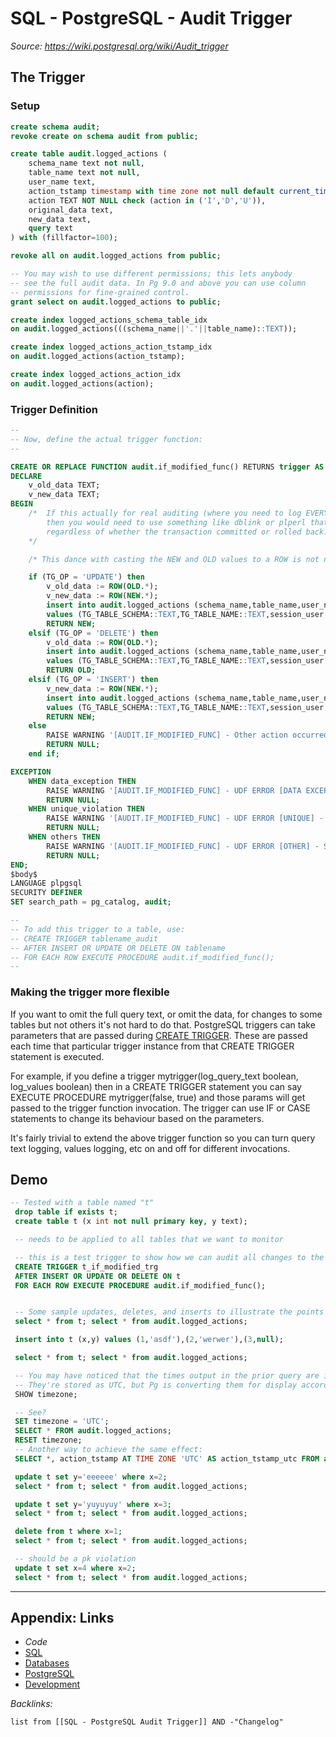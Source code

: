 # SQL - PostgreSQL - Audit Trigger

*Source: https://wiki.postgresql.org/wiki/Audit_trigger*

## The Trigger

### Setup

````SQL
create schema audit;
revoke create on schema audit from public;

create table audit.logged_actions (
    schema_name text not null,
    table_name text not null,
    user_name text,
    action_tstamp timestamp with time zone not null default current_timestamp,
    action TEXT NOT NULL check (action in ('I','D','U')),
    original_data text,
    new_data text,
    query text
) with (fillfactor=100);

revoke all on audit.logged_actions from public;

-- You may wish to use different permissions; this lets anybody
-- see the full audit data. In Pg 9.0 and above you can use column
-- permissions for fine-grained control.
grant select on audit.logged_actions to public;

create index logged_actions_schema_table_idx 
on audit.logged_actions(((schema_name||'.'||table_name)::TEXT));

create index logged_actions_action_tstamp_idx 
on audit.logged_actions(action_tstamp);

create index logged_actions_action_idx 
on audit.logged_actions(action);
````

### Trigger Definition

````SQL
--
-- Now, define the actual trigger function:
--

CREATE OR REPLACE FUNCTION audit.if_modified_func() RETURNS trigger AS $body$
DECLARE
    v_old_data TEXT;
    v_new_data TEXT;
BEGIN
    /*  If this actually for real auditing (where you need to log EVERY action),
        then you would need to use something like dblink or plperl that could log outside the transaction,
        regardless of whether the transaction committed or rolled back.
    */

    /* This dance with casting the NEW and OLD values to a ROW is not necessary in pg 9.0+ */

    if (TG_OP = 'UPDATE') then
        v_old_data := ROW(OLD.*);
        v_new_data := ROW(NEW.*);
        insert into audit.logged_actions (schema_name,table_name,user_name,action,original_data,new_data,query) 
        values (TG_TABLE_SCHEMA::TEXT,TG_TABLE_NAME::TEXT,session_user::TEXT,substring(TG_OP,1,1),v_old_data,v_new_data, current_query());
        RETURN NEW;
    elsif (TG_OP = 'DELETE') then
        v_old_data := ROW(OLD.*);
        insert into audit.logged_actions (schema_name,table_name,user_name,action,original_data,query)
        values (TG_TABLE_SCHEMA::TEXT,TG_TABLE_NAME::TEXT,session_user::TEXT,substring(TG_OP,1,1),v_old_data, current_query());
        RETURN OLD;
    elsif (TG_OP = 'INSERT') then
        v_new_data := ROW(NEW.*);
        insert into audit.logged_actions (schema_name,table_name,user_name,action,new_data,query)
        values (TG_TABLE_SCHEMA::TEXT,TG_TABLE_NAME::TEXT,session_user::TEXT,substring(TG_OP,1,1),v_new_data, current_query());
        RETURN NEW;
    else
        RAISE WARNING '[AUDIT.IF_MODIFIED_FUNC] - Other action occurred: %, at %',TG_OP,now();
        RETURN NULL;
    end if;

EXCEPTION
    WHEN data_exception THEN
        RAISE WARNING '[AUDIT.IF_MODIFIED_FUNC] - UDF ERROR [DATA EXCEPTION] - SQLSTATE: %, SQLERRM: %',SQLSTATE,SQLERRM;
        RETURN NULL;
    WHEN unique_violation THEN
        RAISE WARNING '[AUDIT.IF_MODIFIED_FUNC] - UDF ERROR [UNIQUE] - SQLSTATE: %, SQLERRM: %',SQLSTATE,SQLERRM;
        RETURN NULL;
    WHEN others THEN
        RAISE WARNING '[AUDIT.IF_MODIFIED_FUNC] - UDF ERROR [OTHER] - SQLSTATE: %, SQLERRM: %',SQLSTATE,SQLERRM;
        RETURN NULL;
END;
$body$
LANGUAGE plpgsql
SECURITY DEFINER
SET search_path = pg_catalog, audit;

--
-- To add this trigger to a table, use:
-- CREATE TRIGGER tablename_audit
-- AFTER INSERT OR UPDATE OR DELETE ON tablename
-- FOR EACH ROW EXECUTE PROCEDURE audit.if_modified_func();
--
````

### Making the trigger more flexible

If you want to omit the full query text, or omit the data, for changes to some tables but not others it's not hard to do that. PostgreSQL triggers can take parameters that are passed during [CREATE TRIGGER](http://www.postgresql.org/docs/9.1/static/sql-createtrigger.html). These are passed each time that particular trigger instance from that CREATE TRIGGER statement is executed.

For example, if you define a trigger mytrigger(log_query_text boolean, log_values boolean) then in a CREATE TRIGGER statement you can say EXECUTE PROCEDURE mytrigger(false, true) and those params will get passed to the trigger function invocation. The trigger can use IF or CASE statements to change its behaviour based on the parameters.

It's fairly trivial to extend the above trigger function so you can turn query text logging, values logging, etc on and off for different invocations.

## Demo

````SQL
-- Tested with a table named "t"
 drop table if exists t;
 create table t (x int not null primary key, y text);

 -- needs to be applied to all tables that we want to monitor

 -- this is a test trigger to show how we can audit all changes to the relevant tables, including inserts
 CREATE TRIGGER t_if_modified_trg 
 AFTER INSERT OR UPDATE OR DELETE ON t
 FOR EACH ROW EXECUTE PROCEDURE audit.if_modified_func();


 -- Some sample updates, deletes, and inserts to illustrate the points
 select * from t; select * from audit.logged_actions;

 insert into t (x,y) values (1,'asdf'),(2,'werwer'),(3,null);

 select * from t; select * from audit.logged_actions;

 -- You may have noticed that the times output in the prior query are in your local time. 
 -- They're stored as UTC, but Pg is converting them for display according to the 'timezone' GUC.
 SHOW timezone;

 -- See?
 SET timezone = 'UTC';
 SELECT * FROM audit.logged_actions;
 RESET timezone;
 -- Another way to achieve the same effect:
 SELECT *, action_tstamp AT TIME ZONE 'UTC' AS action_tstamp_utc FROM audit.logged_actions;

 update t set y='eeeeee' where x=2;
 select * from t; select * from audit.logged_actions;

 update t set y='yuyuyuy' where x=3;
 select * from t; select * from audit.logged_actions;

 delete from t where x=1;
 select * from t; select * from audit.logged_actions;

 -- should be a pk violation
 update t set x=4 where x=2;
 select * from t; select * from audit.logged_actions;
````

---

## Appendix: Links

* *Code*
* [SQL](SQL.md)
* [Databases](../../MOCs/Databases.md)
* [PostgreSQL](../../../3-Resources/Tools/Developer%20Tools/Data%20Stack/Databases/PostgreSQL.md)
* [Development](../../MOCs/Development.md)

*Backlinks:*

````dataview
list from [[SQL - PostgreSQL Audit Trigger]] AND -"Changelog"
````
